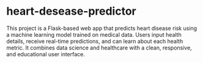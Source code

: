 # heart-desease-predictor
This project is a Flask-based web app that predicts heart disease risk using a machine learning model trained on medical data. Users input health details, receive real-time predictions, and can learn about each health metric. It combines data science and healthcare with a clean, responsive, and educational user interface.
